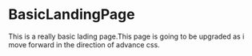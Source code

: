 # BasicLandingPage
This is a really basic lading page.This page is going to be upgraded as i move forward in the direction of advance css.
